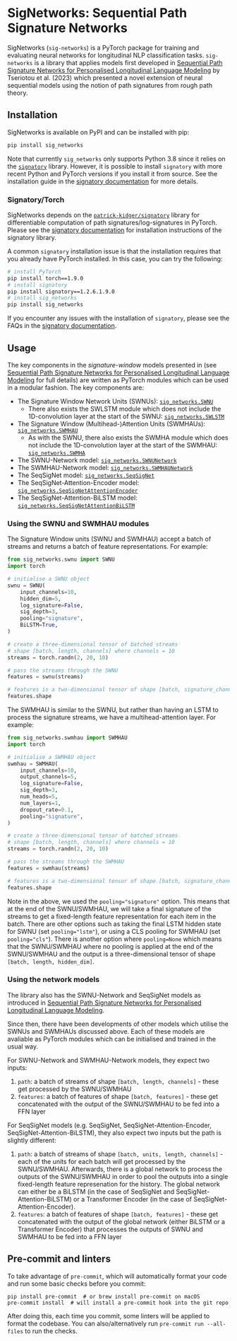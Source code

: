 # SigNetworks: Sequential Path Signature Networks

SigNetworks (`sig-networks`) is a PyTorch package for training and evaluating
neural networks for longitudinal NLP classification tasks. `sig-networks` is a
library that applies models first developed in
[Sequential Path Signature Networks for Personalised Longitudinal Language Modeling](https://aclanthology.org/2023.findings-acl.310/)
by Tseriotou et al. (2023) which presented a novel extension of neural
sequential models using the notion of path signatures from rough path theory.

## Installation

SigNetworks is available on PyPI and can be installed with pip:

```bash
pip install sig_networks
```

Note that currently `sig_networks` only supports Python 3.8 since it relies on
the [`signatory`](https://github.com/patrick-kidger/signatory) library. However,
it is possible to install `signatory` with more recent Python and PyTorch
versions if you install it from source. See the installation guide in the
[signatory documentation](https://signatory.readthedocs.io/en/latest/pages/usage/installation.html)
for more details.

### Signatory/Torch

SigNetworks depends on the
[`patrick-kidger/signatory`](https://github.com/patrick-kidger/signatory)
library for differentiable computation of path signatures/log-signatures in
PyTorch. Please see the
[signatory documentation](https://signatory.readthedocs.io/en/latest/) for
installation instructions of the signatory library.

A common `signatory` installation issue is that the installation requires that
you already have PyTorch installed. In this case, you can try the following:

```bash
# install PyTorch
pip install torch==1.9.0
# install signatory
pip install signatory==1.2.6.1.9.0
# install sig_networks
pip install sig_networks
```

If you encounter any issues with the installation of `signatory`, please see the
FAQs in the
[signatory documentation](https://signatory.readthedocs.io/en/latest/pages/miscellaneous/faq.html).

## Usage

The key components in the _signature-window_ models presented in (see
[Sequential Path Signature Networks for Personalised Longitudinal Language Modeling](https://aclanthology.org/2023.findings-acl.310/)
for full details) are written as PyTorch modules which can be used in a modular
fashion. The key components are:

- The Signature Window Network Units (SWNUs):
  [`sig_networks.SWNU`](src/sig_networks/swnu.py)
  - There also exists the SWLSTM module which does not include the
    1D-convolution layer at the start of the SWNU:
    [`sig_networks.SWLSTM`](src/sig_networks/swnu.py)
- The Signature Window (Multihead-)Attention Units (SWMHAUs):
  [`sig_networks.SWMHAU`](src/sig_networks/swmhau.py)
  - As with the SWNU, there also exists the SWMHA module which does not include
    the 1D-convolution layer at the start of the SWMHAU:
    [`sig_networks.SWMHA`](src/sig_networks/swmhau.py)
- The SWNU-Network model:
  [`sig_networks.SWNUNetwork`](src/sig_networks/swnu_network.py)
- The SWMHAU-Network model:
  [`sig_networks.SWMHAUNetwork`](src/sig_networks/swmhau_network.py)
- The SeqSigNet model:
  [`sig_networks.SeqSigNet`](src/sig_networks/seqsignet_bilstm.py)
- The SeqSigNet-Attention-Encoder model:
  [`sig_networks.SeqSigNetAttentionEncoder`](src/sig_networks/seqsignet_attention.py)
- The SeqSigNet-Attention-BiLSTM model:
  [`sig_networks.SeqSigNetAttentionBiLSTM`](src/sig_networks/seqsignet_attention_bilstm.py)

### Using the SWNU and SWMHAU modules

The Signature Window units (SWNU and SWMHAU) accept a batch of streams and
returns a batch of feature representations. For example:

```python
from sig_networks.swnu import SWNU
import torch

# initialise a SWNU object
swnu = SWNU(
    input_channels=10,
    hidden_dim=5,
    log_signature=False,
    sig_depth=3,
    pooling="signature",
    BiLSTM=True,
)

# create a three-dimensional tensor of batched streams
# shape [batch, length, channels] where channels = 10
streams = torch.randn(2, 20, 10)

# pass the streams through the SWNU
features = swnu(streams)

# features is a two-dimensional tensor of shape [batch, signature_channels]
features.shape
```

The SWMHAU is similar to the SWNU, but rather than having an LSTM to process the
signature streams, we have a multihead-attention layer. For example:

```python
from sig_networks.swmhau import SWMHAU
import torch

# initialise a SWMHAU object
swmhau = SWMHAU(
    input_channels=10,
    output_channels=5,
    log_signature=False,
    sig_depth=3,
    num_heads=5,
    num_layers=1,
    dropout_rate=0.1,
    pooling="signature",
)

# create a three-dimensional tensor of batched streams
# shape [batch, length, channels] where channels = 10
streams = torch.randn(2, 20, 10)

# pass the streams through the SWMHAU
features = swmhau(streams)

# features is a two-dimensional tensor of shape [batch, signature_channels]
features.shape
```

Note in the above, we used the `pooling="signature"` option. This means that at
the end of the SWNU/SWMHAU, we will take a final signature of the streams to get
a fixed-length feature representation for each item in the batch. There are
other options such as taking the final LSTM hidden state for SWNU (set
`pooling="lstm"`), or using a CLS pooling for SWMHAU (set `pooling="cls"`).
There is another option where `pooling=None` which means that the SWNU/SWMHAU
where no pooling is applied at the end of the SWNU/SWMHAU and the output is a
three-dimensional tensor of shape `[batch, length, hidden_dim]`.

### Using the network models

The library also has the SWNU-Network and SeqSigNet models as introduced in
[Sequential Path Signature Networks for Personalised Longitudinal Language Modeling](https://aclanthology.org/2023.findings-acl.310/).

Since then, there have been developments of other models which utilise the SWNUs
and SWMHAUs discussed above. Each of these models are avaliable as PyTorch
modules which can be initialised and trained in the usual way.

For SWNU-Network and SWMHAU-Network models, they expect two inputs:

1. `path`: a batch of streams of shape `[batch, length, channels]` - these get
   processed by the SWNU/SWMHAU
2. `features`: a batch of features of shape `[batch, features]` - these get
   concatenated with the output of the SWNU/SWMHAU to be fed into a FFN layer

For SeqSigNet models (e.g. SeqSigNet, SeqSigNet-Attention-Encoder,
SeqSigNet-Attention-BiLSTM), they also expect two inputs but the path is
slightly different:

1. `path`: a batch of streams of shape `[batch, units, length, channels]` - each
   of the units for each batch will get processed by the SWNU/SWMHAU.
   Afterwards, there is a global network to process the outputs of the
   SWNU/SWMHAU in order to pool the outputs into a single fixed-length feature
   represenation for the history. The global network can either be a BiLSTM (in
   the case of SeqSigNet and SeqSigNet-Attention-BiLSTM) or a Transformer
   Encoder (in the case of SeqSigNet-Attention-Encoder).
2. `features`: a batch of features of shape `[batch, features]` - these get
   concatenated with the output of the global network (either BiLSTM or a
   Transformer Encoder) that processes the outputs of SWNU and SWMHAU to be fed
   into a FFN layer

## Pre-commit and linters

To take advantage of `pre-commit`, which will automatically format your code and
run some basic checks before you commit:

```
pip install pre-commit  # or brew install pre-commit on macOS
pre-commit install  # will install a pre-commit hook into the git repo
```

After doing this, each time you commit, some linters will be applied to format
the codebase. You can also/alternatively run `pre-commit run --all-files` to run
the checks.
